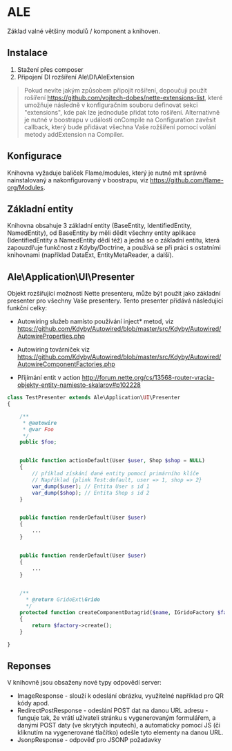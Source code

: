 ALE
===

Základ valné většiny modulů / komponent a knihoven.


Instalace
---------

1. Stažení přes composer
2. Připojení DI rozšíření Ale\DI\AleExtension

> Pokud nevíte jakým způsobem připojit rošíření, dopoučuji použít rošíření https://github.com/vojtech-dobes/nette-extensions-list, které umožňuje následně v konfiguračním souboru definovat sekci "extensions", kde pak lze jednoduše přidat toto rošíření. Alternativně je nutné v boostrapu v události onCompile na Configuration zavěsit callback, který bude přidávat všechna Vaše rožšíření pomocí volání metody addExtension na Compiler.


Konfigurace
-----------

Knihovna vyžaduje balíček Flame/modules, který je nutné mít správně nainstalovaný a nakonfigurovaný v boostrapu, viz
https://github.com/flame-org/Modules.



Základní entity
---------------

Knihovna obsahuje 3 základní entity (BaseEntity, IdentifiedEntity, NamedEntity), od BaseEntity by měli dědit všechny entity aplikace (IdentifiedEntity a NamedEntity dědí též) a jedná se o základní entitu, která zapouzdřuje funkčnost z Kdyby/Doctrine, a používá se při práci s ostatními knihovnami (například DataExt, EntityMetaReader, a další).



Ale\Application\UI\Presenter
----------------------------

Objekt rozšiřující možnosti Nette presenteru, může být použit jako základní presenter pro všechny Vaše presentery. Tento presenter přidává následující funkční celky:

- Autowiring služeb namísto používání inject* metod, viz https://github.com/Kdyby/Autowired/blob/master/src/Kdyby/Autowired/AutowireProperties.php

- Autowiring továrniček viz https://github.com/Kdyby/Autowired/blob/master/src/Kdyby/Autowired/AutowireComponentFactories.php

- Přijímání entit v action http://forum.nette.org/cs/13568-router-vracia-objekty-entity-namiesto-skalarov#p102228


```php
class TestPresenter extends Ale\Application\UI\Presenter
{

	/**
	 * @autowire
	 * @var Foo
	 */
	public $foo;


    public function actionDefault(User $user, Shop $shop = NULL)
    {
        // příklad získání dané entity pomocí primárního klíče
        // Například {plink Test:default, user => 1, shop => 2}
        var_dump($user); // Entita User s id 1
        var_dump($shop); // Entita Shop s id 2
    }


    public function renderDefault(User $user)
    {
        ...
    }


    public function renderDefault(User $user)
    {
        ...
    }


    /**
      * @return GridoExt\Grido
      */
    protected function createComponentDatagrid($name, IGridoFactory $factory)
    {
    	return $factory->create();
    }

}

```


Reponses
--------

V knihovně jsou obsaženy nové typy odpovědí server:

- ImageResponse - slouží k odeslání obrázku, využitelné například pro QR kódy apod.
- RedirectPostResponse - odeslání POST dat na danou URL adresu - funguje tak, že vrátí uživateli stránku s vygenerovaným formulářem, a danými POST daty (ve skrytých inputech), a automaticky pomocí JS (či kliknutím na vygenerované tlačítko) odešle tyto elementy na danou URL.
- JsonpResponse - odpověď pro JSONP požadavky